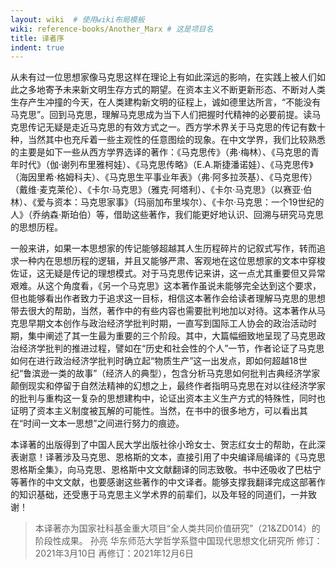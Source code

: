 ```yaml
---
layout: wiki  # 使用wiki布局模板
wiki: reference-books/Another_Marx # 这是项目名
title: 译者序
indent: true
---
```

从未有过一位思想家像马克思这样在理论上有如此深远的影响，在实践上被人们如此之多地寄予未来新文明生存方式的期望。在资本主义不断更新形态、不断对人类生存产生冲撞的今天，在人类建构新文明的征程上，诚如德里达所言，“不能没有马克思”。回到马克思，理解马克思成为当下人们把握时代精神的必要前提。读马克思传记无疑是走近马克思的有效方式之一。西方学术界关于马克思的传记有数十种，当然其中也充斥着一些主观性的任意图绘的现象。在中文学界，我们比较熟悉的主要是如下一些从西方学界选译的著作：《马克思传》（弗·梅林）、《马克思的青年时代》（伽·谢列布里雅柯娃）、《马克思传略》（E.A.斯捷潘诺娃）、《马克思传》（海因里希·格姆科夫）、《马克思生平事业年表》（弗·阿多拉茨基）、《马克思传）（戴维·麦克莱伦）、《卡尔·马克思》（雅克·阿塔利）、《卡尔·马克思》（以赛亚·伯林）、《爱与资本：马克思家事》（玛丽加布里埃尔）、《卡尔·马克思：一个19世纪的人》（乔纳森·斯珀伯）等，借助这些著作，我们能更好地认识、回溯与研究马克思的思想历程。

一般来讲，如果一本思想家的传记能够超越其人生历程碎片的记叙式写作，转而追求一种内在思想历程的逻辑，并且又能够严肃、客观地在这位思想家的文本中穿梭佐证，这无疑是传记的理想模式。对于马克思传记来讲，这一点尤其重要但又异常艰难。从这个角度看，《另一个马克思》这本著作虽说未能够完全达到这个要求，但也能够看出作者致力于追求这一目标，相信这本著作会给读者理解马克思的思想带去很大的帮助，当然，著作中的有些内容也需要批判地加以对待。这本著作从马克思早期文本创作与政治经济学批判时期，一直写到国际工人协会的政治活动时期，集中阐述了其一生最为重要的三个阶段。其中，大篇幅细致地呈现了马克思政治经济学批判的推进过程，譬如在“历史和社会性的个人”一节，作者论证了马克思如何在进行政治经济学批判时确立起“物质生产”这一出发点，即如何超越18世纪“鲁滨逊一类的故事”（经济人的典型），包含分析马克思如何批判古典经济学家颠倒现实和停留于自然法精神的幻想之上，最终作者指明马克思在对以往经济学家的批判与重构这一复杂的思想建构中，论证出资本主义生产方式的特殊性，同时也证明了资本主义制度被瓦解的可能性。当然，在书中的很多地方，可以看出其在“时间一文本一思想”之间进行努力的痕迹。

本译著的出版得到了中国人民大学出版社徐小玲女士、贺志红女士的帮助，在此深表谢意！译著涉及马克思、恩格斯的文本，直接引用了中央编译局编译的《马克思恩格斯全集》，向马克思、恩格斯中文文献翻译的同志致敬。书中还吸收了巴枯宁等著作的中文文献，也要感谢这些著作的中文译者。能够支撑我翻译完成这部著作的知识基础，还受惠于马克思主义学术界的前辈们，以及年轻的同道们，一并致谢！

>本译著亦为国家社科基金重大项目“全人类共同价值研究”（21&ZD014）的阶段性成果。
孙亮
华东师范大学哲学系暨中国现代思想文化研究所
修订：2021年3月10日
再修订：2021年12月6日
